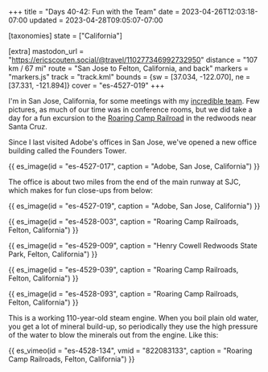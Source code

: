 +++
title = "Days 40-42: Fun with the Team"
date = 2023-04-26T12:03:18-07:00
updated = 2023-04-28T09:05:07-07:00

[taxonomies]
state = ["California"]

[extra]
mastodon_url = "https://ericscouten.social/@travel/110277346992732950"
distance = "107 km / 67 mi"
route = "San Jose to Felton, California, and back"
markers = "markers.js"
track = "track.kml"
bounds = {sw = [37.034, -122.070], ne = [37.331, -121.894]}
cover = "es-4527-019"
+++

I'm in San Jose, California, for some meetings with my [incredible team](https://contentauthenticity.org). Few pictures, as much of our time was in conference rooms, but we did take a day for a fun excursion to the [Roaring Camp Railroad](https://roaringcamp.com) in the redwoods near Santa Cruz.

<!-- more -->

Since I last visited Adobe's offices in San Jose, we've opened a new office building called the Founders Tower.

{{ es_image(id = "es-4527-017", caption = "Adobe, San Jose, California") }}

The office is about two miles from the end of the main runway at SJC, which makes for fun close-ups from below:

{{ es_image(id = "es-4527-019", caption = "Adobe, San Jose, California") }}

{{ es_image(id = "es-4528-003", caption = "Roaring Camp Railroads, Felton, California") }}

{{ es_image(id = "es-4529-009", caption = "Henry Cowell Redwoods State Park, Felton, California") }}

{{ es_image(id = "es-4529-039", caption = "Roaring Camp Railroads, Felton, California") }}

{{ es_image(id = "es-4528-093", caption = "Roaring Camp Railroads, Felton, California") }}

This is a working 110-year-old steam engine. When you boil plain old water, you get a lot of mineral build-up, so periodically they use the high pressure of the water to blow the minerals out from the engine. Like this:

{{ es_vimeo(id = "es-4528-134", vmid = "822083133", caption = "Roaring Camp Railroads, Felton, California") }}
